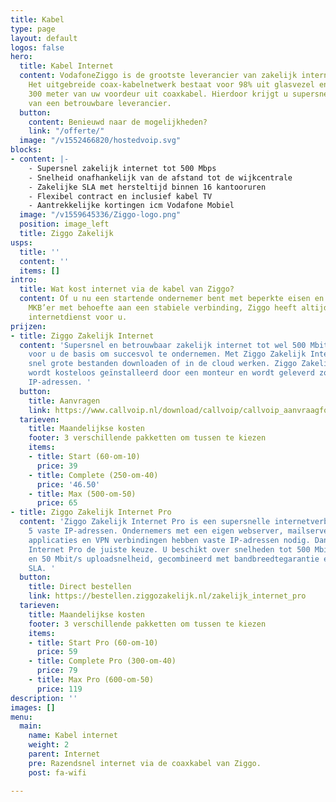 ```yaml
---
title: Kabel
type: page
layout: default
logos: false
hero:
  title: Kabel Internet
  content: VodafoneZiggo is de grootste leverancier van zakelijk internet via de kabel.
    Het uitgebreide coax-kabelnetwerk bestaat voor 98% uit glasvezel en tot maximaal
    300 meter van uw voordeur uit coaxkabel. Hierdoor krijgt u supersnel internet
    van een betrouwbare leverancier.
  button:
    content: Benieuwd naar de mogelijkheden?
    link: "/offerte/"
  image: "/v1552466820/hostedvoip.svg"
blocks:
- content: |-
    - Supersnel zakelijk internet tot 500 Mbps
    - Snelheid onafhankelijk van de afstand tot de wijkcentrale
    - Zakelijke SLA met hersteltijd binnen 16 kantooruren
    - Flexibel contract en inclusief kabel TV
    - Aantrekkelijke kortingen icm Vodafone Mobiel
  image: "/v1559645336/Ziggo-logo.png"
  position: image_left
  title: Ziggo Zakelijk
usps:
  title: ''
  content: ''
  items: []
intro:
  title: Wat kost internet via de kabel van Ziggo?
  content: Of u nu een startende ondernemer bent met beperkte eisen en wensen of een
    MKB’er met behoefte aan een stabiele verbinding, Ziggo heeft altijd een passende
    internetdienst voor u.
prijzen:
- title: Ziggo Zakelijk Internet
  content: 'Supersnel en betrouwbaar zakelijk internet tot wel 500 Mbit/s. Het is
    voor u de basis om succesvol te ondernemen. Met Ziggo Zakelijk Internet kunt u
    snel grote bestanden downloaden of in de cloud werken. Ziggo Zakelijk Internet
    wordt kosteloos geïnstalleerd door een monteur en wordt geleverd zonder vaste
    IP-adressen. '
  button:
    title: Aanvragen
    link: https://www.callvoip.nl/download/callvoip/callvoip_aanvraagformulier_ziggo-connect-zzp.pdf
  tarieven:
    title: Maandelijkse kosten
    footer: 3 verschillende pakketten om tussen te kiezen
    items:
    - title: Start (60-om-10)
      price: 39
    - title: Complete (250-om-40)
      price: '46.50'
    - title: Max (500-om-50)
      price: 65
- title: Ziggo Zakelijk Internet Pro
  content: 'Ziggo Zakelijk Internet Pro is een supersnelle internetverbinding met
    5 vaste IP-adressen. Ondernemers met een eigen webserver, mailservers, online
    applicaties en VPN verbindingen hebben vaste IP-adressen nodig. Dan is Ziggo Zakelijk
    Internet Pro de juiste keuze. U beschikt over snelheden tot 500 Mbit/s downloadsnelheid
    en 50 Mbit/s uploadsnelheid, gecombineerd met bandbreedtegarantie en zakelijke
    SLA. '
  button:
    title: Direct bestellen
    link: https://bestellen.ziggozakelijk.nl/zakelijk_internet_pro
  tarieven:
    title: Maandelijkse kosten
    footer: 3 verschillende pakketten om tussen te kiezen
    items:
    - title: Start Pro (60-om-10)
      price: 59
    - title: Complete Pro (300-om-40)
      price: 79
    - title: Max Pro (600-om-50)
      price: 119
description: ''
images: []
menu:
  main:
    name: Kabel internet
    weight: 2
    parent: Internet
    pre: Razendsnel internet via de coaxkabel van Ziggo.
    post: fa-wifi

---
```

